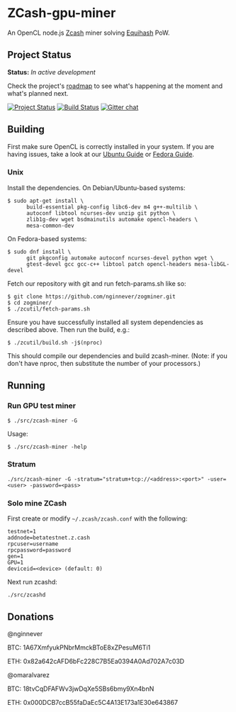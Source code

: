 # ZCash-gpu-miner
An OpenCL node.js [Zcash](https://z.cash) miner solving [Equihash](https://www.internetsociety.org/sites/default/files/blogs-media/equihash-asymmetric-proof-of-work-based-generalized-birthday-problem.pdf) PoW.

## Project Status

**Status:** *In active development*

Check the project's [roadmap](https://github.com/nginnever/zogminer/blob/master/ROADMAP.md) to see what's happening at the moment and what's planned next.

[![Project Status](https://badge.waffle.io/nginnever/zogminer.svg?label=In%20Progress&title=In%20Progress)](https://waffle.io/nginnever/zogminer)
[![Build Status](https://travis-ci.org/nginnever/zogminer.svg?branch=master)](https://travis-ci.org/nginnever/zogminer)
[![Gitter chat](https://badges.gitter.im/gitterHQ/gitterHQ.github.io.svg)](https://gitter.im/zogminer/dev)

## Building

First make sure OpenCL is correctly installed in your system. If you are having issues, take a look at our [Ubuntu Guide](https://github.com/nginnever/zogminer/wiki/Ubuntu-16.04-Setup) or [Fedora Guide](https://github.com/nginnever/zogminer/wiki/Fedora-24-Setup).

### Unix

Install the dependencies. On Debian/Ubuntu-based systems:

```
$ sudo apt-get install \
      build-essential pkg-config libc6-dev m4 g++-multilib \
      autoconf libtool ncurses-dev unzip git python \
      zlib1g-dev wget bsdmainutils automake opencl-headers \
      mesa-common-dev
```

On Fedora-based systems:

```
$ sudo dnf install \
      git pkgconfig automake autoconf ncurses-devel python wget \
      gtest-devel gcc gcc-c++ libtool patch opencl-headers mesa-libGL-devel
```

Fetch our repository with git and run fetch-params.sh like so:

```
$ git clone https://github.com/nginnever/zogminer.git
$ cd zogminer/
$ ./zcutil/fetch-params.sh
```
Ensure you have successfully installed all system dependencies as described above. Then run the build, e.g.:

```
$ ./zcutil/build.sh -j$(nproc)
```

This should compile our dependencies and build zcash-miner. (Note: if you don't have nproc, then substitute the number of your processors.)

## Running

### Run GPU test miner

```
$ ./src/zcash-miner -G
```

Usage:

```
$ ./src/zcash-miner -help
```

### Stratum

```
./src/zcash-miner -G -stratum="stratum+tcp://<address>:<port>" -user=<user> -password=<pass>
```

### Solo mine ZCash

First create or modify ```~/.zcash/zcash.conf``` with the following:

```
testnet=1
addnode=betatestnet.z.cash
rpcuser=username
rpcpassword=password
gen=1
GPU=1
deviceid=<device> (default: 0)
```

Next run zcashd:

```
./src/zcashd
```

## Donations

@nginnever

BTC: 1A67XmfyukPNbrMmckBToE8xZPesuM6Ti1

ETH: 0x82a642cAFD6bFc228C7B5Ea0394A0Ad702A7c03D

@omaralvarez

BTC: 18tvCqDFAFWv3jwDqXe5SBs6bmy9Xn4bnN

ETH: 0x000DCB7ccB55faDaEc5C4A13E173a1E30e643867
